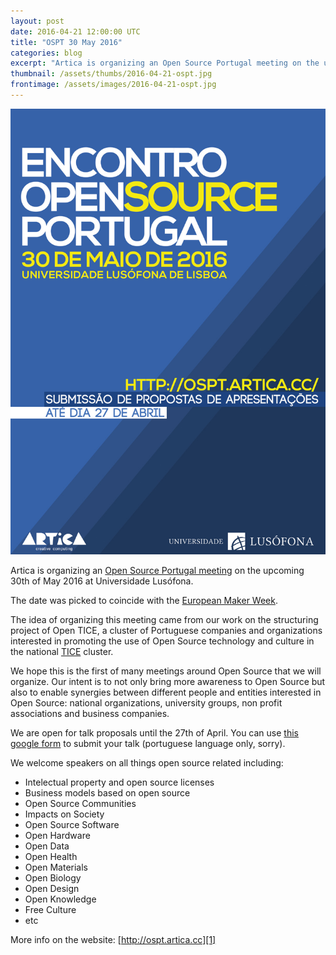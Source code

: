 ```yaml
---
layout: post
date: 2016-04-21 12:00:00 UTC
title: "OSPT 30 May 2016"
categories: blog
excerpt: "Artica is organizing an Open Source Portugal meeting on the upcoming 30th of May."
thumbnail: /assets/thumbs/2016-04-21-ospt.jpg
frontimage: /assets/images/2016-04-21-ospt.jpg
---
```


![](/assets/images/2016-04-21-ospt.jpg)

Artica is organizing an [Open Source Portugal meeting][1] on the upcoming 30th of May 2016 at Universidade Lusófona.

The date was picked to coincide with the [European Maker Week][2].

The idea of organizing this meeting came from our work on the structuring project of Open TICE, a cluster of Portuguese companies and organizations interested in promoting the use of Open Source technology and culture in the national [TICE][3] cluster. 

We hope this is the first of many meetings around Open Source that we will organize. Our intent is to not only bring more awareness to Open Source but also to enable synergies between different people and entities interested in Open Source: national organizations, university groups, non profit associations and business companies.

We are open for talk proposals until the 27th of April. You can use [this google form][4] to submit your talk (portuguese language only, sorry).

We welcome speakers on all things open source related including:

* Intelectual property and open source licenses
* Business models based on open source
* Open Source Communities
* Impacts on Society
* Open Source Software
* Open Hardware
* Open Data
* Open Health
* Open Materials
* Open Biology
* Open Design
* Open Knowledge
* Free Culture
* etc

More info on the website: [http://ospt.artica.cc][1]

[1]: http://ospt.artica.cc
[2]: http://europeanmakerweek.eu/
[3]: http://www.tice.pt
[4]: http://goo.gl/forms/oJkZL1gNKu

